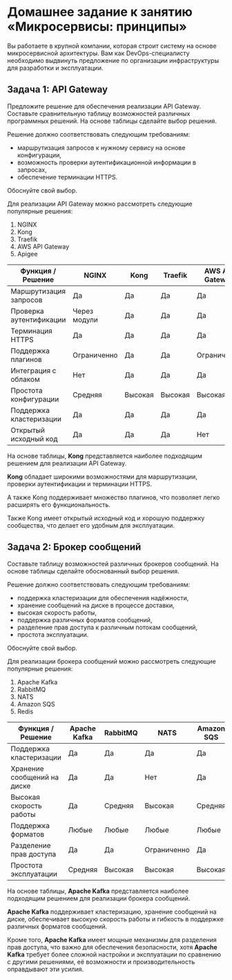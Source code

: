 
# Домашнее задание к занятию «Микросервисы: принципы»

Вы работаете в крупной компании, которая строит систему на основе микросервисной архитектуры.
Вам как DevOps-специалисту необходимо выдвинуть предложение по организации инфраструктуры для разработки и эксплуатации.

## Задача 1: API Gateway 

Предложите решение для обеспечения реализации API Gateway. Составьте сравнительную таблицу возможностей различных программных решений. На основе таблицы сделайте выбор решения.

Решение должно соответствовать следующим требованиям:
- маршрутизация запросов к нужному сервису на основе конфигурации,
- возможность проверки аутентификационной информации в запросах,
- обеспечение терминации HTTPS.

Обоснуйте свой выбор.


Для реализации API Gateway можно рассмотреть следующие популярные решения:

1. NGINX
2. Kong
3. Traefik
4. AWS API Gateway
5. Apigee

| Функция / Решение          | NGINX       | Kong        | Traefik     | AWS API Gateway | Apigee      |
|----------------------------|-------------|-------------|-------------|------------------|-------------|
| Маршрутизация запросов     | Да          | Да          | Да          | Да               | Да          |
| Проверка аутентификации    | Через модули| Да          | Да          | Да               | Да          |
| Терминация HTTPS           | Да          | Да          | Да          | Да               | Да          |
| Поддержка плагинов         | Ограниченно | Да          | Да          | Ограниченно      | Да          |
| Интеграция с облаком       | Нет         | Да          | Да          | Да               | Да          |
| Простота конфигурации      | Средняя     | Высокая     | Высокая     | Высокая          | Средняя     |
| Поддержка кластеризации    | Да          | Да          | Да          | Да               | Да          |
| Открытый исходный код      | Да          | Да          | Да          | Нет              | Нет         |

На основе таблицы, **Kong** представляется наиболее подходящим решением для реализации API Gateway. 

**Kong** обладает широкими возможностями для маршрутизации, проверки аутентификации и терминации HTTPS. 

А также Kong поддерживает множество плагинов, что позволяет легко расширять его функциональность. 

Также Kong имеет открытый исходный код и хорошую поддержку сообщества, что делает его удобным для эксплуатации.

## Задача 2: Брокер сообщений

Составьте таблицу возможностей различных брокеров сообщений. На основе таблицы сделайте обоснованный выбор решения.

Решение должно соответствовать следующим требованиям:
- поддержка кластеризации для обеспечения надёжности,
- хранение сообщений на диске в процессе доставки,
- высокая скорость работы,
- поддержка различных форматов сообщений,
- разделение прав доступа к различным потокам сообщений,
- простота эксплуатации.

Обоснуйте свой выбор.

Для реализации брокера сообщений можно рассмотреть следующие популярные решения:

1. Apache Kafka
2. RabbitMQ
3. NATS
4. Amazon SQS
5. Redis


| Функция / Решение          | Apache Kafka | RabbitMQ    | NATS        | Amazon SQS   | Redis        |
|----------------------------|--------------|-------------|-------------|--------------|--------------|
| Поддержка кластеризации    | Да           | Да          | Да          | Да           | Да           |
| Хранение сообщений на диске| Да           | Да          | Нет         | Да           | Нет          |
| Высокая скорость работы    | Да           | Средняя     | Высокая     | Средняя      | Высокая      |
| Поддержка форматов         | Любые        | Любые       | Любые       | Любые        | Любые        |
| Разделение прав доступа    | Да           | Да          | Ограниченно | Да           | Ограниченно  |
| Простота эксплуатации      | Средняя      | Высокая     | Высокая     | Высокая      | Высокая      |

На основе таблицы, **Apache Kafka** представляется наиболее подходящим решением для реализации брокера сообщений. 

**Apache Kafka** поддерживает кластеризацию, хранение сообщений на диске, обеспечивает высокую скорость работы и гибкость в поддержке различных форматов сообщений. 

Кроме того, **Apache Kafka** имеет мощные механизмы для разделения прав доступа, что важно для обеспечения безопасности, хотя **Apache Kafka** требует более сложной настройки и эксплуатации по сравнению с другими решениями, её возможности и производительность оправдывают эти усилия.
